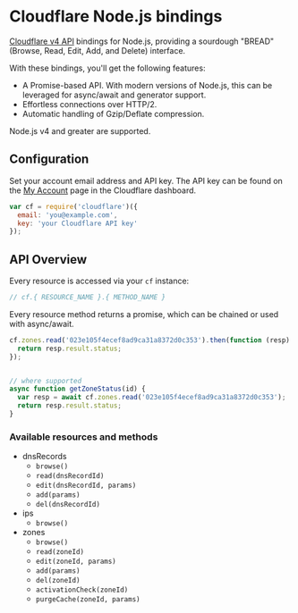 # Cloudflare Node.js bindings

[Cloudflare v4 API][cf-api] bindings for Node.js, providing a sourdough
"BREAD" (Browse, Read, Edit, Add, and Delete) interface.

[cf-api]: https://api.cloudflare.com/

With these bindings, you'll get the following features:

* A Promise-based API. With modern versions of Node.js, this can be
  leveraged for async/await and generator support.
* Effortless connections over HTTP/2.
* Automatic handling of Gzip/Deflate compression.

Node.js v4 and greater are supported.

## Configuration

Set your account email address and API key.  The API key can be found on
the [My Account][my-account] page in the Cloudflare dashboard.

[my-account]: https://www.cloudflare.com/a/account

```javascript
var cf = require('cloudflare')({
  email: 'you@example.com',
  key: 'your Cloudflare API key'
});
```

## API Overview

Every resource is accessed via your `cf` instance:

```javascript
// cf.{ RESOURCE_NAME }.{ METHOD_NAME }
```

Every resource method returns a promise, which can be chained or used
with async/await.

```javascript
cf.zones.read('023e105f4ecef8ad9ca31a8372d0c353').then(function (resp) {
  return resp.result.status;
});


// where supported
async function getZoneStatus(id) {
  var resp = await cf.zones.read('023e105f4ecef8ad9ca31a8372d0c353');
  return resp.result.status;
}
```

### Available resources and methods

* dnsRecords
    * `browse()`
    * `read(dnsRecordId)`
    * `edit(dnsRecordId, params)`
    * `add(params)`
    * `del(dnsRecordId)`
* ips
    * `browse()`
* zones
    * `browse()`
    * `read(zoneId)`
    * `edit(zoneId, params)`
    * `add(params)`
    * `del(zoneId)`
    * `activationCheck(zoneId)`
    * `purgeCache(zoneId, params)`

